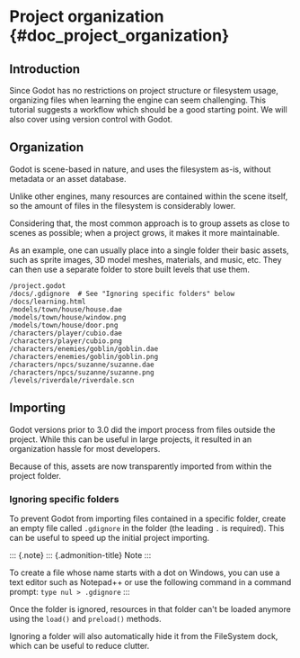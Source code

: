 Project organization {#doc_project_organization}
====================

Introduction
------------

Since Godot has no restrictions on project structure or filesystem
usage, organizing files when learning the engine can seem challenging.
This tutorial suggests a workflow which should be a good starting point.
We will also cover using version control with Godot.

Organization
------------

Godot is scene-based in nature, and uses the filesystem as-is, without
metadata or an asset database.

Unlike other engines, many resources are contained within the scene
itself, so the amount of files in the filesystem is considerably lower.

Considering that, the most common approach is to group assets as close
to scenes as possible; when a project grows, it makes it more
maintainable.

As an example, one can usually place into a single folder their basic
assets, such as sprite images, 3D model meshes, materials, and music,
etc. They can then use a separate folder to store built levels that use
them.

    /project.godot
    /docs/.gdignore  # See "Ignoring specific folders" below
    /docs/learning.html
    /models/town/house/house.dae
    /models/town/house/window.png
    /models/town/house/door.png
    /characters/player/cubio.dae
    /characters/player/cubio.png
    /characters/enemies/goblin/goblin.dae
    /characters/enemies/goblin/goblin.png
    /characters/npcs/suzanne/suzanne.dae
    /characters/npcs/suzanne/suzanne.png
    /levels/riverdale/riverdale.scn

Importing
---------

Godot versions prior to 3.0 did the import process from files outside
the project. While this can be useful in large projects, it resulted in
an organization hassle for most developers.

Because of this, assets are now transparently imported from within the
project folder.

### Ignoring specific folders

To prevent Godot from importing files contained in a specific folder,
create an empty file called `.gdignore` in the folder (the leading `.`
is required). This can be useful to speed up the initial project
importing.

::: {.note}
::: {.admonition-title}
Note
:::

To create a file whose name starts with a dot on Windows, you can use a
text editor such as Notepad++ or use the following command in a command
prompt: `type nul > .gdignore`
:::

Once the folder is ignored, resources in that folder can\'t be loaded
anymore using the `load()` and `preload()` methods.

Ignoring a folder will also automatically hide it from the FileSystem
dock, which can be useful to reduce clutter.

